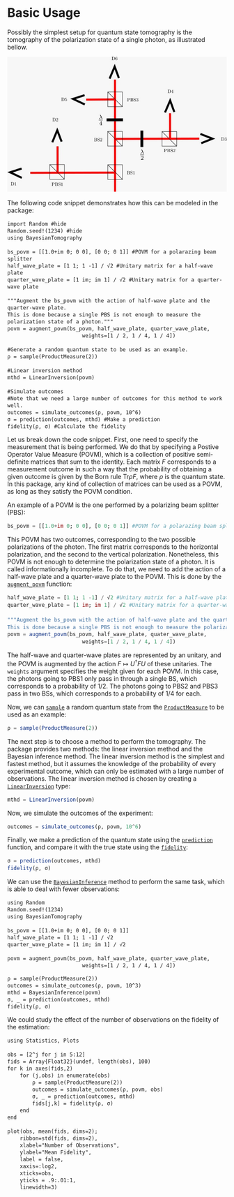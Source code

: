 # Basic Usage

Possibly the simplest setup for quantum state tomography is the tomography of the polarization state of a single photon, as illustrated bellow.

![Polarization Setup](images/polarization_setup.jpeg)

The following code snippet demonstrates how this can be modeled in the package:

```@example
import Random #hide
Random.seed!(1234) #hide
using BayesianTomography

bs_povm = [[1.0+im 0; 0 0], [0 0; 0 1]] #POVM for a polarazing beam splitter
half_wave_plate = [1 1; 1 -1] / √2 #Unitary matrix for a half-wave plate
quarter_wave_plate = [1 im; im 1] / √2 #Unitary matrix for a quarter-wave plate

"""Augment the bs_povm with the action of half-wave plate and the quarter-wave plate. 
This is done because a single PBS is not enough to measure the polarization state of a photon."""
povm = augment_povm(bs_povm, half_wave_plate, quarter_wave_plate, 
                        weights=[1 / 2, 1 / 4, 1 / 4])

#Generate a random quantum state to be used as an example.
ρ = sample(ProductMeasure(2))

#Linear inversion method
mthd = LinearInversion(povm)

#Simulate outcomes
#Note that we need a large number of outcomes for this method to work well.
outcomes = simulate_outcomes(ρ, povm, 10^6) 
σ = prediction(outcomes, mthd) #Make a prediction
fidelity(ρ, σ) #Calculate the fidelity
```

Let us break down the code snippet. First, one need to specify the measurement that is being performed. We do that by specifying a Postive Operator Value Measure (POVM), which is a collection of positive semi-definite matrices that sum to the identity. Each matrix $F$ corresponds to a measurement outcome in such a way that the probability of obtaining a given outcome is given by the Born rule $\text{Tr} \rho F$, where $\rho$ is the quantum state. In this package, any kind of collection of matrices can be used as a POVM, as long as they satisfy the POVM condition.

An example of a POVM is the one performed by a polarizing beam splitter (PBS):
```julia
bs_povm = [[1.0+im 0; 0 0], [0 0; 0 1]] #POVM for a polarazing beam splitter
```
This POVM has two outcomes, corresponding to the two possible polarizations of the photon. The first matrix corresponds to the horizontal polarization, and the second to the vertical polarization. Nonetheless, this POVM is not enough to determine the polarization state of a photon. It is called informationally incomplete. To do that, we need to add the action of a half-wave plate and a quarter-wave plate to the POVM. This is done by the [`augment_povm`](@ref) function:
```julia
half_wave_plate = [1 1; 1 -1] / √2 #Unitary matrix for a half-wave plate
quarter_wave_plate = [1 im; im 1] / √2 #Unitary matrix for a quarter-wave plate

"""Augment the bs_povm with the action of half-wave plate and the quarter-wave plate. 
This is done because a single PBS is not enough to measure the polarization state of a photon."""
povm = augment_povm(bs_povm, half_wave_plate, quater_wave_plate, 
                        weights=[1 / 2, 1 / 4, 1 / 4])
```
The half-wave and quarter-wave plates are represented by an unitary, and the POVM is augmented by the action $F\mapsto U^\dagger F U$ of these unitaries. The `weights` argument specifies the weight given for each POVM. In this case, the photons going to PBS1 only pass in through a single BS, which corresponds to a probability of $1/2$. The photons going to PBS2 and PBS3 pass in two BSs, which corresponds to a probability of $1/4$ for each.

Now, we can [`sample`](@ref) a random quantum state from the [`ProductMeasure`](@ref) to be used as an example:
```julia
ρ = sample(ProductMeasure(2))
```

The next step is to choose a method to perform the tomography. The package provides two methods: the linear inversion method and the Bayesian inference method. The linear inversion method is the simplest and fastest method, but it assumes the knowledge of the probability of every experimental outcome, which can only be estimated with a large number of observations. The linear inversion method is chosen by creating a [`LinearInversion`](@ref) type:
```julia
mthd = LinearInversion(povm)
```

Now, we simulate the outcomes of the experiment:
```julia
outcomes = simulate_outcomes(ρ, povm, 10^6) 
```

Finally, we make a prediction of the quantum state using the [`prediction`](@ref) function, and compare it with the true state using the [`fidelity`](@ref):
```julia
σ = prediction(outcomes, mthd)
fidelity(ρ, σ)
```

We can use the [`BayesianInference`](@ref) method to perform the same task, which is able to deal with fewer observations:

```@setup bayesian_inference
using Random
Random.seed!(1234)
using BayesianTomography

bs_povm = [[1.0+im 0; 0 0], [0 0; 0 1]]
half_wave_plate = [1 1; 1 -1] / √2
quarter_wave_plate = [1 im; im 1] / √2

povm = augment_povm(bs_povm, half_wave_plate, quarter_wave_plate, 
                        weights=[1 / 2, 1 / 4, 1 / 4])

```

```@example bayesian_inference
ρ = sample(ProductMeasure(2))
outcomes = simulate_outcomes(ρ, povm, 10^3) 
mthd = BayesianInference(povm)
σ, _ = prediction(outcomes, mthd)
fidelity(ρ, σ)
```

We could study the effect of the number of observations on the fidelity of the estimation:

```@example bayesian_inference
using Statistics, Plots

obs = [2^j for j in 5:12]
fids = Array{Float32}(undef, length(obs), 100)
for k in axes(fids,2)
    for (j,obs) in enumerate(obs)
        ρ = sample(ProductMeasure(2))
        outcomes = simulate_outcomes(ρ, povm, obs)
        σ, _ = prediction(outcomes, mthd)
        fids[j,k] = fidelity(ρ, σ)
    end
end

plot(obs, mean(fids, dims=2); 
    ribbon=std(fids, dims=2), 
    xlabel="Number of Observations", 
    ylabel="Mean Fidelity", 
    label = false,
    xaxis=:log2,
    xticks=obs,
    yticks = .9:.01:1,
    linewidth=3)
```